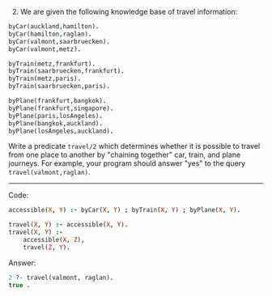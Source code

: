 2. We are given the following knowledge base of travel information:

```prolog
byCar(auckland,hamilton).
byCar(hamilton,raglan).
byCar(valmont,saarbruecken).
byCar(valmont,metz).

byTrain(metz,frankfurt).
byTrain(saarbruecken,frankfurt).
byTrain(metz,paris).
byTrain(saarbruecken,paris).

byPlane(frankfurt,bangkok).
byPlane(frankfurt,singapore).
byPlane(paris,losAngeles).
byPlane(bangkok,auckland).
byPlane(losAngeles,auckland).
```

Write a predicate `travel/2` which determines whether it is possible to travel from one
place to another by "chaining together" car, train, and plane journeys. For example,
your program should answer "yes" to the query `travel(valmont,raglan)`.

---

Code:
```prolog
accessible(X, Y) :- byCar(X, Y) ; byTrain(X, Y) ; byPlane(X, Y).

travel(X, Y) :- accessible(X, Y).
travel(X, Y) :- 
    accessible(X, Z),
    travel(Z, Y).
```

Answer:

```prolog
2 ?- travel(valmont, raglan).                                                                                   
true .
```